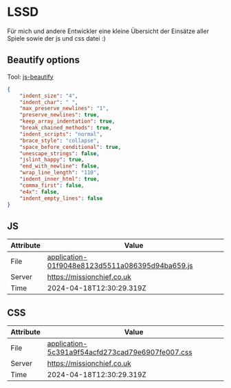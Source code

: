 # LSSD
Für mich und andere Entwickler eine kleine Übersicht der Einsätze aller Spiele sowie der js und css datei :)

<!-- automated -->
## Beautify options
Tool: [js-beautify](https://github.com/beautify-web/js-beautify)
```json
{
    "indent_size": "4",
    "indent_char": " ",
    "max_preserve_newlines": "1",
    "preserve_newlines": true,
    "keep_array_indentation": true,
    "break_chained_methods": true,
    "indent_scripts": "normal",
    "brace_style": "collapse",
    "space_before_conditional": true,
    "unescape_strings": false,
    "jslint_happy": true,
    "end_with_newline": false,
    "wrap_line_length": "110",
    "indent_inner_html": true,
    "comma_first": false,
    "e4x": false,
    "indent_empty_lines": false
}
```

## JS
| Attribute | Value |
| --------- | ----- |
| File      | [application-01f9048e8123d5511a086395d94ba659.js](https://missionchief.co.uk/assets/application-01f9048e8123d5511a086395d94ba659.js) |
| Server    | https://missionchief.co.uk |
| Time      | 2024-04-18T12:30:29.319Z |

## CSS
| Attribute | Value |
| --------- | ----- |
| File      | [application-5c391a9f54acfd273cad79e6907fe007.css](https://missionchief.co.uk/assets/application-5c391a9f54acfd273cad79e6907fe007.css) |
| Server    | https://missionchief.co.uk |
| Time      | 2024-04-18T12:30:29.319Z |
<!-- /automated -->
